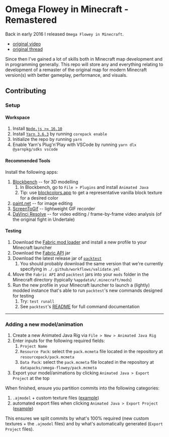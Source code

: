 # Omega Flowey in Minecraft - Remastered

Back in early 2016 I released `Omega Flowey in Minecraft`.

- [original video](https://youtu.be/5Q8OkmrZom8)
- [original thread](https://www.reddit.com/r/Undertale/comments/4a9jht/spoilers_omega_flowey_boss_fight_in_minecraft/)

Since then I've gained a lot of skills both in Minecraft map development and in programming generally. This repo will store any and everything relating to development of a remaster of the original map for modern Minecraft version(s) with better gameplay, performance, and visuals.

## Contributing

### Setup

#### Workspace

<!-- TODO upgrade to yarn 4? -->

1. Install [`Node.js >= 16.10`](https://nodejs.org/en/download)
2. Install [`Yarn 3.6.3`](https://v3.yarnpkg.com/getting-started/install) by running `corepack enable`
3. Initialize the repo by running `yarn`
4. Enable Yarn's Plug'n'Play with VSCode by running `yarn dlx @yarnpkg/sdks vscode`

#### Recommended Tools

<!-- TODO(8): update this README with installation steps for the custom plugins when they are done -->

Install the following apps:

1. [Blockbench](https://www.blockbench.net/downloads) -- for 3D modelling
   1. In Blockbench, go to `File > Plugins` and install `Animated Java`
   2. Tip: use [blockcolors.app](https://blockcolors.app/) to get a representative vanilla block texture for a desired color
2. [paint.net](https://www.getpaint.net/download.html) -- for image editing
3. [ScreenToGif](https://www.screentogif.com/) -- lightweight GIF recorder
4. [DaVinci Resolve](https://www.blackmagicdesign.com/event/davinciresolvedownload) -- for video editing / frame-by-frame video analysis (of the original fight in Undertale)

#### Testing

1. Download the [Fabric mod loader](https://fabricmc.net/) and install a new profile to your Minecraft launcher
2. Download the [Fabric API](https://www.curseforge.com/minecraft/mc-mods/fabric-api/files) jar
3. Download the latest release jar of [`packtest`](https://github.com/misode/packtest/releases)
   1. You should probably download the same version that we're currently specifying in `./.github/workflows/validate.yml`
4. Move the `Fabric API` and `packtest` jars into your `mods` folder in the Minecraft directory (typically `%appdata%/.minecraft/mods`)
5. Run the new profile in your Minecraft launcher to launch a (lightly) modded instance that's able to run `packtest`'s new commands designed for testing
   1. Try: `test runall`
   2. See `packtest`'s [README](https://github.com/misode/packtest) for full command documentation

---

### Adding a new model/animation

1. Create a new Animated Java Rig via `File > New > Animated Java Rig`
2. Enter inputs for the following required fields:
   1. `Project Name`
   2. `Resource Pack`: select the `pack.mcmeta` file located in the repository at `resourcepack/pack.mcmeta`
   3. `Data Pack`: select the `pack.mcmeta` file located in the repository at `datapacks/omega-flowey/pack.mcmeta`
3. Export your model/animations by clicking `Animated Java > Export Project` at the top

When finished, ensure you partition commits into the following categories:

1. `.ajmodel` + custom texture files ([example](https://github.com/TheAfroOfDoom/omega-flowey-minecraft-remastered/pull/55/commits/344c6da2d0676d2a6d358d5bf30df2e419458b77))
2. automated export files when clicking `Animated Java > Export Project` ([example](https://github.com/TheAfroOfDoom/https://github.com/TheAfroOfDoom/omega-flowey-minecraft-remastered/pull/55/commits/ee471449e7e131b6c38129ddffb492769bf8064d))

This ensures we split commits by what's 100% required (new custom textures + the `.ajmodel` files) and by what's automatically generated (`Export Project` files).

